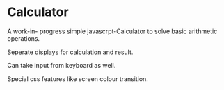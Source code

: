 # Calculator

A work-in- progress simple javascrpt-Calculator to solve basic arithmetic operations.

Seperate displays for calculation and result.

Can take input from keyboard as well.

Special css features like screen colour transition.
